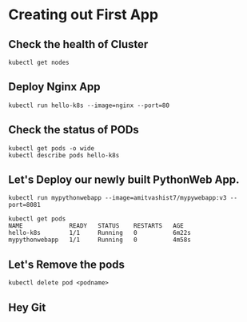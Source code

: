 # Creating out First App

## Check the health of Cluster
```
kubectl get nodes 
```

## Deploy Nginx App
```
kubectl run hello-k8s --image=nginx --port=80
```

## Check the status of PODs 
```  
kubectl get pods -o wide
kubectl describe pods hello-k8s
```

## Let's Deploy our newly built PythonWeb App.
```
kubectl run mypythonwebapp --image=amitvashist7/mypywebapp:v3 --port=8081
```
```
kubectl get pods
NAME             READY   STATUS    RESTARTS   AGE
hello-k8s        1/1     Running   0          6m22s
mypythonwebapp   1/1     Running   0          4m58s
```
## Let's Remove the pods 
```
kubectl delete pod <podname>
```

## Hey Git
